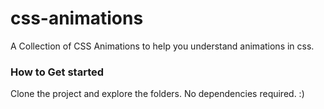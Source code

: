 # css-animations
A Collection of CSS Animations to help you understand animations in css.


### How to Get started
Clone the project and explore the folders. No dependencies required.  :)
